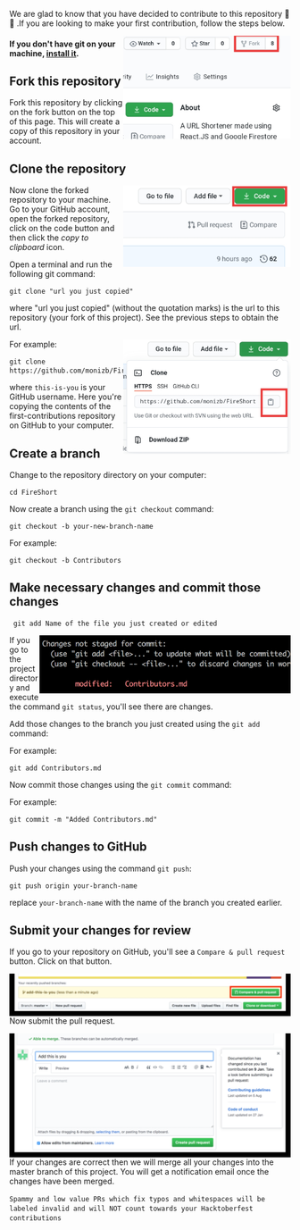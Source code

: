 We are glad to know that you have decided to contribute to this repository 🥳🥳 .If you are looking to make your first contribution, follow the steps below.

<img align="right" width="300" src="/public/Images/fork.jpg" alt="fork this repository" />

#### If you don't have git on your machine, [install it](https://help.github.com/articles/set-up-git/).

## Fork this repository

Fork this repository by clicking on the fork button on the top of this page.
This will create a copy of this repository in your account.

## Clone the repository

<img align="right" width="300" src="public/Images/clone.jpg" alt="clone this repository" />

Now clone the forked repository to your machine. Go to your GitHub account, open
the forked repository, click on the code button and then click the _copy to
clipboard_ icon.

Open a terminal and run the following git command:

```
git clone "url you just copied"
```

where "url you just copied" (without the quotation marks) is the url to this
repository (your fork of this project). See the previous steps to obtain the
url.

<img align="right" width="300" src="public/Images/copy-to-clipboard.jpg" alt="copy URL to clipboard" />

For example:

```
git clone https://github.com/monizb/FireShort.git
```

where `this-is-you` is your GitHub username. Here you're copying the contents of
the first-contributions repository on GitHub to your computer.

## Create a branch

Change to the repository directory on your computer:

```
cd FireShort
```

Now create a branch using the `git checkout` command:

```
git checkout -b your-new-branch-name
```

For example:

```
git checkout -b Contributors
```

## Make necessary changes and commit those changes

```
 git add Name of the file you just created or edited
```

<img align="right" width="450" src="public/Images/git-status.png" alt="git status" />

If you go to the project directory and execute the command `git status`, you'll
see there are changes.

Add those changes to the branch you just created using the `git add` command:

For example:

```
git add Contributors.md
```

Now commit those changes using the `git commit` command:

For example:

```
git commit -m "Added Contributors.md"
```

## Push changes to GitHub

Push your changes using the command `git push`:

```
git push origin your-branch-name
```

replace `your-branch-name` with the name of the branch you created earlier.

## Submit your changes for review

If you go to your repository on GitHub, you'll see a `Compare & pull request`
button. Click on that button.

<img style="float: right;" src="public/Images/compare-and-pull.jpg" alt="create a pull request" />

Now submit the pull request.

<img style="float: right;" src="public/Images/submit-pull-request.png" alt="submit pull request" />

If your changes are correct then we will merge all your changes into the master
branch of this project. You will get a notification email once the changes have
been merged.

`Spammy and low value PRs which fix typos and whitespaces will be labeled invalid and will NOT count towards your Hacktoberfest contributions`
